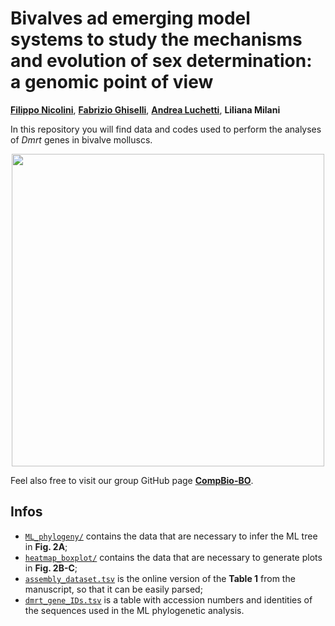 # Bivalves ad emerging model systems to study the mechanisms and evolution of sex determination: a genomic point of view
**[Filippo Nicolini](https://linktr.ee/filo.nico/)**, **[Fabrizio Ghiselli](https://github.com/fghiselli)**, **[Andrea Luchetti](https://github.com/andluche)**, **Liliana Milani**

In this repository you will find data and codes used to perform the analyses of *Dmrt* genes in bivalve molluscs.

<p align="center">
<img src="https://user-images.githubusercontent.com/72141380/208406158-1f23aeeb-7d3c-4296-a982-36d771a56eb3.png", height="500">
</p>

Feel also free to visit our group GitHub page **[CompBio-BO](https://github.com/CompBio-BO)**.
  
## Infos
  - [<code>ML_phylogeny/</code>](./ML_phylogeny/) contains the data that are necessary to infer the ML tree in **Fig. 2A**;
  - [<code>heatmap_boxplot/</code>](./heatmap_boxplot/) contains the data that are necessary to generate plots in **Fig. 2B-C**;
  - [<code>assembly_dataset.tsv</code>](./assembly_dataset.tsv) is the online version of the **Table 1** from the manuscript, so that it can be easily parsed;
  - [<code>dmrt_gene_IDs.tsv</code>](./dmrt_gene_IDs.tsv) is a table with accession numbers and identities of the sequences used in the ML phylogenetic analysis.
